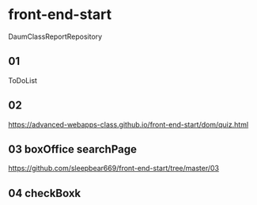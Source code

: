 # front-end-start
DaumClassReportRepository

##  01 
ToDoList


##  02 
https://advanced-webapps-class.github.io/front-end-start/dom/quiz.html

## 03 boxOffice searchPage 
https://github.com/sleepbear669/front-end-start/tree/master/03

## 04 checkBoxk 

